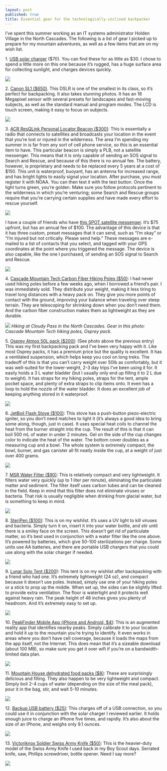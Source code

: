 ```yaml
---
layout: post
published: true
title: Essential gear for the technologically-inclined backpacker
---
```

I’ve spent this summer working as an IT systems administrator Holden Village in the North Cascades. The following is a list of gear I picked up to prepare for my mountain adventures, as well as a few items that are on my wish list.

1\. [USB solar charger](http://www.amazon.com/Foldable-Dual-port-Charger-USB-charged-Including/dp/B00E3OL5U8/ref=sr_1_3?ie=UTF8&qid=1399336882&sr=8-3&keywords=usb+solar+charger) ($70). You can find these for as little as $30. I chose to spend a little more on this one because it’s rugged, has a huge surface area for collecting sunlight, and charges devices quickly.

![]({{site.cdn_path}}/2014/08/13/solar.jpg)

2\. [Canon SL1 ($650)](http://www.amazon.com/Canon-Rebel-18-0-Digital-18-55mm/dp/B00BW6LY2Y/ref=sr_1_1?ie=UTF8&qid=1399336819&sr=8-1&keywords=canon+sl1). This DSLR is one of the smallest in its class, so it’s perfect for backpacking. It also takes stunning photos. It has an 18 Megapixel sensor with several presets for landscapes and fast-moving subjects, as well as the standard manual and program modes. The LCD is touch screen, making it easy to focus on subjects.

![]({{site.cdn_path}}/2014/08/13/sl1.jpg)

3\. [ACR ResQLink Personal Locator Beacon ($300)](http://www.amazon.com/gp/product/B006JXY0CQ/ref=as_li_tl?ie=UTF8&camp=1789&creative=390957&creativeASIN=B006JXY0CQ&linkCode=as2&tag=minyouownbiz-20&linkId=NQ4RFA6UBBMVCSWQ): This is essentially a radio that connects to satellites and broadcasts your location in the event that you’re lost or injured in the wilderness. The area I’m spending my summer in is far from any sort of cell phone service, so this is an essential item to have. This particular beacon is simply a PLB, not a satellite messenger. This means that it is only capable of sending an SOS signal to Search and Rescue, and because of this there is no annual fee. The battery,  however, is proprietary and needs to be replaced every 5 years at a cost of $150. This unit is waterproof, buoyant, has an antenna for increased range, and has bright lights to easily signal your location. After purchase, you must register it with NOAA. You can then test it with the test button. Once the light turns green, you’re golden. Make sure you follow protocols pertinent to the wilderness in which you’re venturing; some Search and Rescue groups require that you’re carrying certain supplies and have made every effort to rescue yourself.

![]({{site.cdn_path}}/2014/08/13/resqlink.jpg)

I have a couple of friends who have [this SPOT satellite messenger](http://www.amazon.com/gp/product/B002PHRDO2/ref=as_li_tl?ie=UTF8&camp=1789&creative=390957&creativeASIN=B002PHRDO2&linkCode=as2&tag=minyouownbiz-20&linkId=CRXUSLTNKSPENWS7). It’s $75 upfront, but has an annual fee of $100. The advantage of this device is that it has three custom, preset messages that it can send, such as “I’m okay” or “I’m injured but not critically. Please send help.” These messages are e-mailed to a list of contacts that you select, and tagged with your GPS coordinates at the point where you triggered the message. The device is also capable, like the one I purchased, of sending an SOS signal to Search and Rescue.

![]({{site.cdn_path}}/2014/08/13/spot.jpg)

4\. [Cascade Mountain Tech Carbon Fiber Hiking Poles ($50)](http://www.amazon.com/gp/product/B007E0ZBZI/ref=as_li_tl?ie=UTF8&camp=1789&creative=390957&creativeASIN=B007E0ZBZI&linkCode=as2&tag=minyouownbiz-20&linkId=3747NJHJX5BIGCYY): I had never used hiking poles before a few weeks ago, when I borrowed a friend’s pair. I was immediately sold. They distribute your weight, making it less tiring to travel long distances with a heavy pack on. They give you more points of contact with the ground, improving your balance when traveling over steep terrain. They are telescoping for shrinking down when you don’t need them. And the carbon fiber construction makes them as lightweight as they are durable.

![]({{site.cdn_path}}/2014/08/13/cloudy_pass.jpg)
_Hiking at Cloudy Pass in the North Cascades. Gear in this photo: Cascade Mountain Tech hiking poles, Osprey pack._


5\. [Osprey Atmos 50L pack ($200)](http://www.rei.com/product/828428/osprey-atmos-50-pack): (See photo above the previous entry) This was my first backpacking pack and I’ve been very happy with it. Like most Osprey packs, it has a premium price but the quality is excellent. It has a ventilated suspension, which helps keep you cool on long treks. The tradeoff of this is that you can’t carry weight over 50lb as comfortably, but it was well-suited for the lower-weight, 2-3 day trips I’ve been using it for. It easily holds a 3 L water bladder (but I usually only end up filling it to 2 L due to weight). It has straps for my hiking poles, straps for the tent, ample pocket space, and plenty of extra straps to clip items onto. It even has a loop to hold the nozzle of the water bladder. It does an excellent job of keeping anything stored in it waterproof.

![]({{site.cdn_path}}/2014/08/13/atmos50.jpg)

6\. [JetBoil Flash Stove ($100)](http://www.rei.com/product/791308/jetboil-flash-cooking-system): This stove has a push-button piezo-electric igniter, so you don’t need matches to light it (it’s always a good idea to bring some along, though, just in case). It uses special heat coils to channel the heat from the burner straight into the cup. The result of this is that it can boil 500 mL of water in under 2 minutes. Gel on the side of the cup changes color to indicate the heat of the water. The bottom cover doubles as a measuring cup and a bowl. The whole system is extremely compact; the bowl, burner, and gas canister all fit neatly inside the cup, at a weight of just over 400 grams.

![]({{site.cdn_path}}/2014/08/13/jetboil.jpg)

7\. [MSR Water Filter ($90)](http://www.rei.com/product/695265/msr-miniworks-ex-water-filter): This is relatively compact and very lightweight. It filters water very quickly (up to 1 liter per minute), eliminating the particulate matter and sediment. The filter itself uses carbon tubes and can be cleaned in the field. Keep in mind that this filter does not eliminate viruses or bacteria. That risk is usually negligible when drinking from glacial water, but is something to keep in mind.

![]({{site.cdn_path}}/2014/08/13/msr_filter.jpg)

8\. [SteriPen ($100)](http://www.steripen.com/adventurer-opti/): This is on my wishlist. It’s uses a UV light to kill viruses and bacteria. Simply turn it on, insert it into your water bottle, and stir until there is a smiley face on the screen. This doesn’t get rid of particulate matter, so it’s best used in conjunction with a water filter like the one above. It’s powered by batteries, which give 50-100 sterilizations per charge. Some units use AA batteries, and there are portable USB chargers that you could use along with the solar charger if needed.

![]({{site.cdn_path}}/2014/08/13/steripen.jpg)

9\. [Lunar Solo Tent ($200](http://www.sixmoondesigns.com/tents/LunarSolo.html)): This tent is on my wishlist after backpacking with a friend who had one. It’s extremely lightweight (24 oz), and compact because it doesn’t use poles. Instead, simply use one of your hiking poles or a stick to prop up the middle. When set up, the sides can be slightly lifted to provide extra ventilation. The floor is watertight and it protects well against heavy rain. The peak height of 48 inches gives you plenty of headroom. And it’s extremely easy to set up.

![]({{site.cdn_path}}/2014/08/13/lunar_solo.jpg)

10\. [PeakFinder Mobile App (iPhone and Android, $4)](http://www.peakfinder.org/mobile/): This is an augmented reality app that identifies nearby peaks. Simply calibrate it to your location and hold it up to the mountain you’re trying to identify. It even works in areas where you don’t have cell coverage, because it loads the maps from the app itself, not the Internet. This does mean that it’s a sizeable download (about 100 MB), so make sure you get it over wifi if you’re on a bandwidth-limited data plan.

![]({{site.cdn_path}}/2014/08/13/peakfinder.jpg)

11\. [Mountain House dehydrated food packs ($8)](http://www.amazon.com/Mountain-House-Mexican-Chicken-Rice/dp/B00GIJSGB2/ref=zg_bs_14329811_4): These are surprisingly delicious and filling. They also happen to be very lightweight and compact. Simply boil 2-4 cups of water (depending on the size of the meal pack), pour it in the bag, stir, and wait 5-10 minutes.

![]({{site.cdn_path}}/2014/08/13/mountain_house.jpg)

12\. [Backup USB battery ($25)](http://www.amazon.com/gp/product/B00ITILPZ4/ref=as_li_tl?ie=UTF8&camp=1789&creative=390957&creativeASIN=B00ITILPZ4&linkCode=as2&tag=minyouownbiz-20&linkId=54AOE22YFTMT66CH): This charges off of a USB connection, so you could use it in conjunction with the solar charger I reviewed earlier. It holds enough juice to charge an iPhone five times, and rapidly. It’s also about the size of an iPhone, and weighs only 9.1 ounces.

![]({{site.cdn_path}}/2014/08/13/battery.jpg)

13\. [Victoriknox Soldier Swiss Army Knife ($50)](http://www.amazon.com/gp/product/B00CHHEOFG/ref=as_li_tl?ie=UTF8&camp=1789&creative=390957&creativeASIN=B00CHHEOFG&linkCode=as2&tag=minyouownbiz-20&linkId=H3N6VWNQWVHQT5NW): This is the heavier-duty model of the Swiss Army Knife I used back in my Boy Scout days. Serrated knife, saw, Phillips screwdriver, bottle opener. Need I say more?

![]({{site.cdn_path}}/2014/08/13/knife.jpg)
